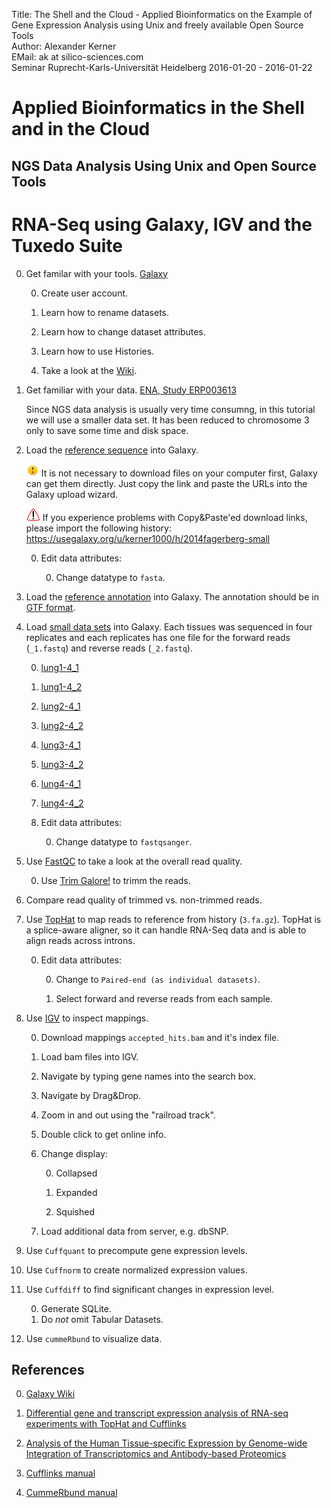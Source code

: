 Title: The Shell and the Cloud - Applied Bioinformatics on the Example of Gene Expression Analysis using Unix and freely available Open Source Tools</br>
Author: Alexander Kerner</br>
EMail: ak at silico-sciences.com</br>
Seminar Ruprecht-Karls-Universität Heidelberg 2016-01-20 - 2016-01-22

# Applied Bioinformatics in the Shell and in the Cloud

## NGS Data Analysis Using Unix and Open Source Tools

# RNA-Seq using Galaxy, IGV and the Tuxedo Suite

0. Get familar with your tools.
[Galaxy](https://usegalaxy.org/)

    0. Create user account.

    0. Learn how to rename datasets.
    
    0. Learn how to change dataset attributes.
    
    0. Learn how to use Histories.
    
    0. Take a look at the [Wiki](https://github.com/nekrut/galaxy/wiki).

0. Get familiar with your data.
[ENA, Study ERP003613](http://www.ebi.ac.uk/ena/data/view/ERP003613)

    Since NGS data analysis is usually very time consumng, in this tutorial we will use a smaller data set. It has been reduced to chromosome 3 only to save some time and disk space.

0. Load the [reference sequence](../2014fagerberg-small/3.fa.gz?raw=true) into Galaxy.

    ![note](../figs/note_20x20.png) It is not necessary to download files on your computer first, Galaxy can get them directly. Just copy the link and paste the URLs into the Galaxy upload wizard.

    ![note](../figs/attention_22x20.png) If you experience problems with Copy&Paste'ed download links, please import the following history: https://usegalaxy.org/u/kerner1000/h/2014fagerberg-small
    
    0. Edit data attributes:
        
        0. Change datatype to `fasta`.
        
0. Load the [reference annotation](../2014fagerberg-small/genes_chr03.gtf.gz?raw=true) into Galaxy. The annotation should be in [GTF format](http://www.ensembl.org/info/website/upload/gff.html).

0. Load [small data sets](https://github.com/silico-sciences/bi-seminar/tree/master/2014fagerberg-small) into Galaxy. Each tissues was sequenced in four replicates and each replicates has one file for the forward reads (`_1.fastq`) and reverse reads (`_2.fastq`).

    0. [lung1-4_1](../2014fagerberg-small/lung/ERR315326/ERR315326_chr03_1.fastq?raw=true)
    0. [lung1-4_2](../2014fagerberg-small/lung/ERR315326/ERR315326_chr03_2.fastq?raw=true)
    0. [lung2-4_1](../2014fagerberg-small/lung/ERR315326/ERR315341_chr03_1.fastq?raw=true)
    0. [lung2-4_2](../2014fagerberg-small/lung/ERR315326/ERR315341_chr03_2.fastq?raw=true)
    0. [lung3-4_1](../2014fagerberg-small/lung/ERR315326/ERR315346_chr03_1.fastq?raw=true)
    0. [lung3-4_2](../2014fagerberg-small/lung/ERR315326/ERR315346_chr03_2.fastq?raw=true)
    0. [lung4-4_1](../2014fagerberg-small/lung/ERR315326/ERR315353_chr03_1.fastq?raw=true)
    0. [lung4-4_2](../2014fagerberg-small/lung/ERR315326/ERR315353_chr03_2.fastq?raw=true)

    0. Edit data attributes:
        
        0. Change datatype to `fastqsanger`.
        
0. Use [FastQC](http://www.bioinformatics.babraham.ac.uk/projects/fastqc/) to take a look at the overall read quality.

    0. Use [Trim Galore!](http://www.bioinformatics.babraham.ac.uk/projects/trim_galore/) to trimm the reads.
        
0. Compare read quality of trimmed vs. non-trimmed reads.

0. Use [TopHat](https://ccb.jhu.edu/software/tophat/index.shtml) to map reads to reference from history (`3.fa.gz`). TopHat is a splice-aware aligner, so it can handle RNA-Seq data and is able to align reads across introns.

    0. Edit data attributes:
        
        0. Change to `Paired-end (as individual datasets)`.
        
        0. Select forward and reverse reads from each sample.

0. Use [IGV](https://www.broadinstitute.org/igv/) to inspect mappings.

    0. Download mappings `accepted_hits.bam` and it's index file.
    
    0. Load bam files into IGV.
    
    0. Navigate by typing gene names into the search box.
    
    0. Navigate by Drag&Drop.
    
    0. Zoom in and out using the "railroad track".
    
    0. Double click to get online info.
    
    0. Change display:
    
        0. Collapsed
        
        0. Expanded
        
        0. Squished
        
    0. Load additional data from server, e.g. dbSNP.
    
0. Use `Cuffquant` to precompute gene expression levels.

0. Use `Cuffnorm` to create normalized expression values.

0. Use `Cuffdiff` to find significant changes in expression level.

    0. Generate SQLite.
    0. Do *not* omit Tabular Datasets.
    
0. Use `cummeRbund` to visualize data.

## References

0. [Galaxy Wiki](https://github.com/nekrut/galaxy/wiki)

0. [Differential gene and transcript expression analysis of RNA-seq experiments with TopHat and Cufflinks](http://www.ncbi.nlm.nih.gov/pmc/articles/PMC3334321/?tool=pmcentrez)

0. [Analysis of the Human Tissue-specific Expression by Genome-wide Integration of Transcriptomics and Antibody-based Proteomics](http://www.mcponline.org/content/13/2/397)

0. [Cufflinks manual](http://cole-trapnell-lab.github.io/cufflinks/manual/)

0. [CummeRbund manual](http://compbio.mit.edu/cummeRbund/manual_2_0.html)
